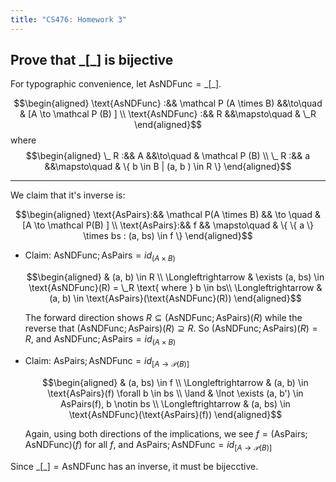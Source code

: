 ```yaml
---
title: "CS476: Homework 3"
---
```


## Prove that $\_[\_]$ is bijective

For typographic convenience, let $\text{AsNDFunc} = \_[\_]$.

$$\begin{aligned}
\text{AsNDFunc} :&& \mathcal P (A \times B) &&\to\quad     & [A \to \mathcal P (B) ] \\
\text{AsNDFunc} :&& R                       &&\mapsto\quad & \_R
\end{aligned}$$
where
$$\begin{aligned}
\_ R :&& A &&\to\quad     & \mathcal P (B) \\
\_ R :&& a &&\mapsto\quad & \{ b \in B | (a, b ) \in R \}
\end{aligned}$$

---

We claim that it's inverse is:

$$\begin{aligned}
\text{AsPairs}:&& \mathcal P(A \times B) && \to    \quad & [A \to \mathcal P(B) ] \\
\text{AsPairs}:&& f                      && \mapsto\quad & \{ \{ a \} \times bs : (a, bs) \in f \}
\end{aligned}$$

* Claim: $\text{AsNDFunc} ; \text{AsPairs} = id_{\mathcal(A\times B)}$ 

  $$\begin{aligned}
                      &         (a, b) \in R \\
  \Longleftrightarrow & \exists (a, bs) \in \text{AsNDFunc}(R) = \_R \text{   where } b \in bs\\
  \Longleftrightarrow &         (a, b) \in \text{AsPairs}(\text{AsNDFunc}(R))
  \end{aligned}$$

  The forward direction shows $R \subseteq (\text{AsNDFunc} ; \text{AsPairs}) (R)$ 
  while the reverse that $(\text{AsNDFunc} ; \text{AsPairs}) (R) \supseteq R$.
  So $(\text{AsNDFunc} ; \text{AsPairs})(R) = R$, and
  $\text{AsNDFunc} ; \text{AsPairs} = id_{\mathcal(A\times B)}$

* Claim: $\text{AsPairs} ; \text{AsNDFunc} = id_{[A \to \mathcal P(B)]}$

  $$\begin{aligned}
                      & (a, bs) \in f       \\
  \Longleftrightarrow & (a, b) \in \text{AsPairs}(f)    \forall b \in bs \\
            \land     & \lnot \exists (a, b') \in AsPairs(f), b \notin bs \\
  \Longleftrightarrow & (a, bs) \in \text{AsNDFunc}(\text{AsPairs}(f))   
  \end{aligned}$$

  Again, using both directions of the implications, we see $f = (\text{AsPairs};\text{AsNDFunc})(f)$
  for all $f$, and $\text{AsPairs};\text{AsNDFunc} = id_{[A \to \mathcal P(B)]}$

Since $\_[\_] = \text{AsNDFunc}$ has an inverse, it must be bijecctive.
